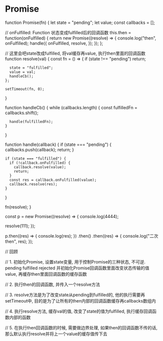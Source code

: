 # Promise

function Promise(fn) {
  let state = "pending";
  let value;
  const callbacks = [];

  // onFulfilled: Function 状态变成fulfilled后的回调函数
  this.then = function(onFulfilled) {
    return new Promise((resolve) => {
      console.log("then", onFulfilled);
      handle({
        onFulfilled,
        resolve,
      });
    });
  };

  // 这里会吧state改成fulfilled, 将val缓存再value, 执行then里面的回调函数
  function resolve(val) {
    const fn = () => {
      if (state !== "pending") return;

      state = "fulfilled";
      value = val;
      handleCb();
    };

    setTimeout(fn, 0);
  }

  function handleCb() {
    while (callbacks.length) {
      const fulfilledFn = callbacks.shift();

      handle(fulfilledFn);
    }
  }

  function handle(callback) {
    if (state === "pending") {
      callbacks.push(callback);
      return;
    }

    if (state === "fulfilled") {
      if (!callback.onFulfilled) {
        callback.resolve(value);
        return;
      }
      const res = callback.onFulfilled(value);
      callback.resolve(res);
    }
  }

  fn(resolve);
}

const p = new Promise((resolve) => {
  console.log(4444);

  resolve(111);
});

p.then((res) => {
  console.log(res);
})
  .then()
  .then((res) => {
    console.log("二次then", res);
  });

// 回顾

// 1. 初始化Promise, 设置state变量, 用于控制Promise的三种状态, 不可逆. pending fulfilled rejected  并初始化Promise回调函数里面改变状态传输的值value, 再缓存then里面回调函数的缓存函数

// 2. 执行then的回调函数, 并传入一个resolve方法

// 3. resolve方法是为了改变state从pending到fulfilled的, 他的执行需要再setTimeout中, 目的是为了让所有的then内部的回调函数缓存再callbacks数组内

// 4. 执行resolve方法, 缓存val的值, 改变了state的值为fulfilled, 执行缓存回调函数内部的函数

// 5. 在执行then回调函数的时候, 需要做边界处理, 如果then的回调函数不传的话, 那么默认执行resolve并将上一个value的缓存值传下去
